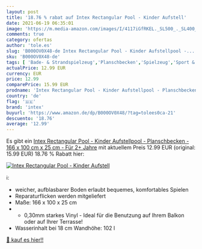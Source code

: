 ```yaml
---
layout: post
title: '18.76 % rabat auf Intex Rectangular Pool - Kinder Aufstell'
date: 2021-06-19 06:35:01
image: 'https://m.media-amazon.com/images/I/4117iGfRKEL._SL500_._SL400_.jpg'
comments: true
category: ofertas
author: 'tole.es'
slug: 'B000OV0X48-de Intex Rectangular Pool - Kinder Aufstellpool -...'
sku: 'B000OV0X48-de'
tags: [ 'Bade- & Strandspielzeug','Planschbecken','Spielzeug','Sport & Outdoor','intex', ]
actualPrice: 12.99 EUR
currency: EUR
price: 12.99
comparePrice: 15.99 EUR
prodname: 'Intex Rectangular Pool - Kinder Aufstellpool - Planschbecken - 166 x 100 cm x 25 cm - Für 2+ Jahre'
country: 'de'
flag: '🇩🇪'
brand: 'intex'
buyurl: 'https://www.amazon.de/dp/B000OV0X48/?tag=tolees0ca-21'
descuento: '18.76'
average: '12.99'
---
```


Es gibt ein [Intex Rectangular Pool - Kinder Aufstellpool - Planschbecken - 166 x 100 cm x 25 cm - Für 2+ Jahre](https://www.amazon.de/dp/B000OV0X48/?tag=tolees0ca-21) mit aktuellem Preis 12.99 EUR (original: 15.99 EUR) 18.76 % Rabatt hier:

[![Intex Rectangular Pool - Kinder Aufstell](https://m.media-amazon.com/images/I/4117iGfRKEL._SL500_._SL400_.jpg)](https://www.amazon.de/dp/B000OV0X48/?tag=tolees0ca-21)

ℹ️:

- weicher, aufblasbarer Boden erlaubt bequemes, komfortables Spielen
- Reparaturflicken werden mitgeliefert
- Maße: 166 x 100 x 25 cm
- - 0,30mm starkes Vinyl - Ideal für die Benutzung auf Ihrem Balkon oder auf Ihrer Terrasse!
- Wasserinhalt bei 18 cm Wandhöhe: 102 l

[🛒 kauf es hier!!](https://www.amazon.de/dp/B000OV0X48/?tag=tolees0ca-21)
